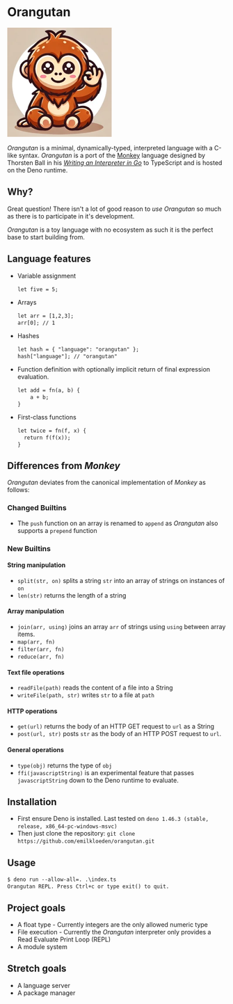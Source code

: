 # Orangutan

![Orangutan logo](assets/logo-cropped-small.webp)

_Orangutan_ is a minimal, dynamically-typed, interpreted language with a C-like
syntax. _Orangutan_ is a port of the [Monkey](https://monkeylang.org) language
designed by Thorsten Ball in his
[_Writing an Interpreter in Go_](https://interpreterbook.com/) to TypeScript and
is hosted on the Deno runtime.

## Why?

Great question! There isn't a lot of good reason to _use_ _Orangutan_ so much as
there is to participate in it's development.

_Orangutan_ is a toy language with no ecosystem as such it is the perfect base
to start building from.

## Language features

- Variable assignment

      let five = 5;

- Arrays

      let arr = [1,2,3];
      arr[0]; // 1

- Hashes

      let hash = { "language": "orangutan" };
      hash["language"]; // "orangutan"

- Function definition with optionally implicit return of final expression
  evaluation.

      let add = fn(a, b) {
          a + b;
      }

- First-class functions

      let twice = fn(f, x) {
        return f(f(x));
      }

## Differences from _Monkey_

_Orangutan_ deviates from the canonical implementation of _Monkey_ as follows:

### Changed Builtins

- The `push` function on an array is renamed to `append` as _Orangutan_ also supports a `prepend` function

### New Builtins

#### String manipulation

- `split(str, on)` splits a string `str` into an array of strings on instances of `on`
- `len(str)` returns the length of a string

#### Array manipulation

- `join(arr, using)` joins an array `arr` of strings using `using` between array items.
- `map(arr, fn)`
- `filter(arr, fn)`
- `reduce(arr, fn)`

#### Text file operations

- `readFile(path)` reads the content of a file into a String
- `writeFile(path, str)` writes `str` to a file at `path`

#### HTTP operations

- `get(url)` returns the body of an HTTP GET request to `url` as a String
- `post(url, str)` posts `str` as the body of an HTTP POST request to `url`.

#### General operations

- `type(obj)` returns the type of `obj`
- `ffi(javascriptString)` is an experimental feature that passes `javascriptString` down to the Deno runtime to evaluate.

## Installation

- First ensure Deno is installed. Last tested on
  `deno 1.46.3 (stable, release, x86_64-pc-windows-msvc)`
- Then just clone the repository:
  `git clone https://github.com/emilkloeden/orangutan.git`

## Usage

    $ deno run --allow-all=. .\index.ts
    Orangutan REPL. Press Ctrl+c or type exit() to quit.

## Project goals

- A float type - Currently integers are the only allowed numeric type
- File execution - Currently the _Orangutan_ interpreter only provides a Read
  Evaluate Print Loop (REPL)
- A module system

## Stretch goals

- A language server
- A package manager
